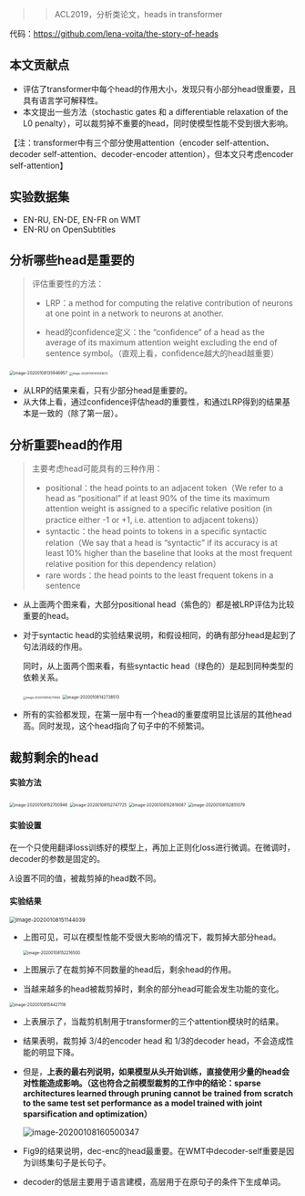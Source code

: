 > > ACL2019，分析类论文，heads in transformer

代码：https://github.com/lena-voita/the-story-of-heads



## 本文贡献点

- 评估了transformer中每个head的作用大小，发现只有小部分head很重要，且具有语言学可解释性。
- 本文提出一些方法（stochastic gates 和 a differentiable relaxation of the L0 penalty），可以裁剪掉不重要的head，同时使模型性能不受到很大影响。

【注：transformer中有三个部分使用attention（encoder self-attention、decoder self-attention、decoder-encoder attention），但本文只考虑encoder self-attention】



## 实验数据集

- EN-RU, EN-DE, EN-FR on WMT 
- EN-RU on OpenSubtitles



## 分析哪些head是重要的

> 评估重要性的方法：
>
> - LRP：a method for computing the relative contribution of neurons at one point in a network to neurons at another.
>
> - head的confidence定义：the “conﬁdence” of a head as the average of its maximum attention weight excluding the end of sentence symbol。（直观上看，confidence越大的head越重要）

<img src="../../images/image-20200108135946957.png" alt="image-20200108135946957" style="zoom:50%;" />

<img src="../../images/image-20200108140009670.png" alt="image-20200108140009670" style="zoom:33%;" />

- 从LRP的结果来看，只有少部分head是重要的。
- 从大体上看，通过confidence评估head的重要性，和通过LRP得到的结果基本是一致的（除了第一层）。



## 分析重要head的作用

> 主要考虑head可能具有的三种作用：
>
> - positional：the head points to an adjacent token（We refer to a head as “positional” if at least 90% of the time its maximum attention weight is assigned to a speciﬁc relative position (in practice either -1 or +1, i.e. attention to adjacent tokens)）
> - syntactic：the head points to tokens in a speciﬁc syntactic relation（We say that a head is “syntactic” if its accuracy is at least 10% higher than the baseline that looks at the most frequent relative position for this dependency relation）
> - rare words：the head points to the least frequent tokens in a sentence
>

- 从上面两个图来看，大部分positional head（紫色的）都是被LRP评估为比较重要的head。

- 对于syntactic head的实验结果说明，和假设相同，的确有部分head是起到了句法消歧的作用。

  同时，从上面两个图来看，有些syntactic head（绿色的）是起到同种类型的依赖关系。

  <img src="../../images/image-20200108142718164.png" alt="image-20200108142718164" style="zoom:33%;" />      <img src="../../images/image-20200108142738513.png" alt="image-20200108142738513" style="zoom:50%;" />

- 所有的实验都发现，在第一层中有一个head的重要度明显比该层的其他head高。同时发现，这个head指向了句子中的不频繁词。



## 裁剪剩余的head

#### 实验方法

<img src="../../images/image-20200108152700946.png" alt="image-20200108152700946" style="zoom:50%;" />



<img src="../../images/image-20200108152747725.png" alt="image-20200108152747725" style="zoom:50%;" />



<img src="../../images/image-20200108152819087.png" alt="image-20200108152819087" style="zoom:50%;" />

<img src="../../images/image-20200108152851079.png" alt="image-20200108152851079" style="zoom:50%;" />

#### 实验设置

在一个只使用翻译loss训练好的模型上，再加上正则化loss进行微调。在微调时，decoder的参数是固定的。

$\lambda$设置不同的值，被裁剪掉的head数不同。

#### 实验结果

<img src="../../images/image-20200108151144039.png" alt="image-20200108151144039" style="zoom:67%;" />

- 上图可见，可以在模型性能不受很大影响的情况下，裁剪掉大部分head。

  <img src="../../images/image-20200108152216500.png" alt="image-20200108152216500" style="zoom:50%;" />

- 上图展示了在裁剪掉不同数量的head后，剩余head的作用。
- 当越来越多的head被裁剪掉时，剩余的部分head可能会发生功能的变化。

<img src="../../images/image-20200108154427118.png" alt="image-20200108154427118" style="zoom:50%;" />

- 上表展示了，当裁剪机制用于transformer的三个attention模块时的结果。

- 结果表明，裁剪掉 3/4的encoder head 和 1/3的decoder head，不会造成性能的明显下降。

- 但是，**上表的最右列说明，如果模型从头开始训练，直接使用少量的head会对性能造成影响。（这也符合之前模型裁剪的工作中的结论：sparse architectures learned through pruning cannot be trained from scratch to the same test set performance as a model trained with joint sparsiﬁcation and optimization）**

  ![image-20200108160500347](../../images/image-20200108160500347.png)

  

- Fig9的结果说明，dec-enc的head最重要。在WMT中decoder-self重要是因为训练集句子是长句子。
- decoder的低层主要用于语言建模，高层用于在原句子的条件下生成单词。





















